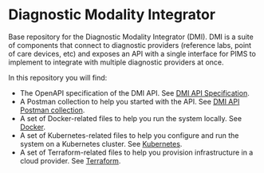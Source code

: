 # Diagnostic Modality Integrator

Base repository for the Diagnostic Modality Integrator (DMI). DMI is a suite of components that connect to diagnostic providers (reference labs, point of care devices, etc) and exposes an API with a single interface for PIMS to implement to integrate with multiple diagnostic providers at once.

In this repository you will find:
- The OpenAPI specification of the DMI API. See [DMI API Specification](reference/README.md).
- A Postman collection to help you started with the API. See [DMI API Postman collection](postman/README.md).
- A set of Docker-related files to help you run the system locally. See [Docker](docker/README.md).
- A set of Kubernetes-related files to help you configure and run the system on a Kubernetes cluster. See [Kubernetes](kubernetes/README.md).
- A set of Terraform-related files to help you provision infrastructure in a cloud provider. See [Terraform](terraform/README.md).
